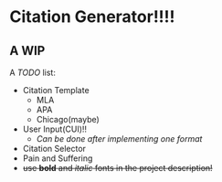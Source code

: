 # Citation Generator!!!!

## A WIP

A *TODO* list:
- Citation Template
    - MLA 
    - APA
    - Chicago(maybe)
- User Input(CUI)!!
  - *Can be done after implementing one format*
- Citation Selector
- Pain and Suffering
- ~~use **bold** and *italic* fonts in the project description!~~
